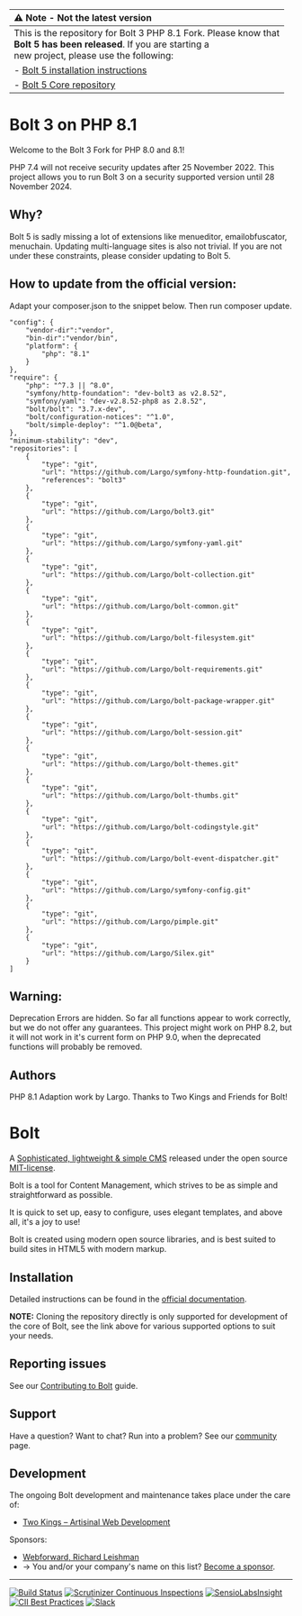 | :warning: Note - Not the latest version |
|:----------------------------------------|
| This is the repository for Bolt 3 PHP 8.1 Fork. Please know that <br><strong>Bolt 5 has been released</strong>. If you are starting a <br>new project, please use the following:                                
| - [Bolt 5 installation instructions](https://docs.boltcms.io/5.0/installation/installation) |
| - [Bolt 5 Core repository](https://github.com/bolt/core)   |


Bolt 3 on PHP 8.1
===

Welcome to the Bolt 3 Fork for PHP 8.0 and 8.1!

PHP 7.4 will not receive security updates after 25 November 2022.
This project allows you to run Bolt 3 on a security supported version until 28 November 2024. 

Why?
---
Bolt 5 is sadly missing a lot of extensions like menueditor, emailobfuscator, menuchain.
Updating multi-language sites is also not trivial.
If you are not under these constraints, please consider updating to Bolt 5.

How to update from the official version:
-------

Adapt your composer.json to the snippet below.
Then run composer update.

    "config": {
		"vendor-dir":"vendor",
		"bin-dir":"vendor/bin",
        "platform": {
			"php": "8.1"
		}
	},
    "require": {
        "php": "^7.3 || ^8.0",
        "symfony/http-foundation": "dev-bolt3 as v2.8.52",
        "symfony/yaml": "dev-v2.8.52-php8 as 2.8.52",
        "bolt/bolt": "3.7.x-dev",
        "bolt/configuration-notices": "^1.0",
        "bolt/simple-deploy": "^1.0@beta",
    },
    "minimum-stability": "dev",
    "repositories": [
        {
            "type": "git",
            "url": "https://github.com/Largo/symfony-http-foundation.git",
            "references": "bolt3"
        },
        {
            "type": "git",
            "url": "https://github.com/Largo/bolt3.git"
        },
        {
            "type": "git",
            "url": "https://github.com/Largo/symfony-yaml.git"
        },
        {
            "type": "git",
            "url": "https://github.com/Largo/bolt-collection.git"
        },
        {
            "type": "git",
            "url": "https://github.com/Largo/bolt-common.git"
        },
        {
            "type": "git",
            "url": "https://github.com/Largo/bolt-filesystem.git"
        },
        {
            "type": "git",
            "url": "https://github.com/Largo/bolt-requirements.git"
        },
        {
            "type": "git",
            "url": "https://github.com/Largo/bolt-package-wrapper.git"
        },
        {
            "type": "git",
            "url": "https://github.com/Largo/bolt-session.git"
        },
        {
            "type": "git",
            "url": "https://github.com/Largo/bolt-themes.git"
        },
        {
            "type": "git",
            "url": "https://github.com/Largo/bolt-thumbs.git"
        },
        {
            "type": "git",
            "url": "https://github.com/Largo/bolt-codingstyle.git"
        },
        {
            "type": "git",
            "url": "https://github.com/Largo/bolt-event-dispatcher.git"
        },
        {
            "type": "git",
            "url": "https://github.com/Largo/symfony-config.git"
        },
        {
            "type": "git",
            "url": "https://github.com/Largo/pimple.git"
        },
        {
            "type": "git",
            "url": "https://github.com/Largo/Silex.git"
        }
    ]


Warning:
-------
Deprecation Errors are hidden.
So far all functions appear to work correctly, but we do not offer any guarantees.
This project might work on PHP 8.2, but it will not work in it's current form on PHP 9.0,
when the deprecated functions will probably be removed.


Authors
-----
PHP 8.1 Adaption work by Largo.
Thanks to Two Kings and Friends for Bolt!

Bolt
====

A [Sophisticated, lightweight & simple CMS][bolt-cm] released under the open
source [MIT-license][MIT-license].

Bolt is a tool for Content Management, which strives to be as simple and
straightforward as possible.

It is quick to set up, easy to configure, uses elegant templates, and above
all, it's a joy to use!

Bolt is created using modern open source libraries, and is best suited to build
sites in HTML5 with modern markup.

Installation
------------

Detailed instructions can be found in the [official documentation][docs].

**NOTE:** Cloning the repository directly is only supported for development of
the core of Bolt, see the link above for various supported options to suit
your needs.

Reporting issues
----------------

See our [Contributing to Bolt][contributing] guide.

Support
-------

Have a question? Want to chat? Run into a problem? See our [community][support]
page.

Development
--------

The ongoing Bolt development and maintenance takes place under the care of:

 - [Two Kings &ndash; Artisinal Web Development](https://twokings.nl)

Sponsors: 

 - [Webforward, Richard Leishman](https://www.webfwd.co.uk/)
 - → You and/or your company's name on this list? 
 [Become a sponsor](https://github.com/users/bobdenotter/sponsorship).
 
---

[![Build Status][travis-badge]][travis] [![Scrutinizer Continuous Inspections][codeclimate-badge]][codeclimate] [![SensioLabsInsight][sensio-badge]][sensio-insight] [![CII Best Practices](https://bestpractices.coreinfrastructure.org/projects/1223/badge)](https://bestpractices.coreinfrastructure.org/projects/1223) [![Slack][slack-badge]](https://slack.bolt.cm)

[bolt-cm]: https://bolt.cm
[MIT-license]: http://opensource.org/licenses/mit-license.php
[docs]: https://docs.bolt.cm/installation
[support]: https://bolt.cm/community
[travis]: http://travis-ci.org/bolt/bolt
[travis-badge]: https://travis-ci.org/GawainLynch/bolt.svg?branch=release%2F3.3
[codeclimate]: https://lima.codeclimate.com/github/bolt/bolt
[codeclimate-badge]: https://lima.codeclimate.com/github/bolt/bolt/badges/gpa.svg
[sensio-insight]: https://insight.sensiolabs.com/projects/4d1713e3-be44-4c2e-ad92-35f65eee6bd5
[sensio-badge]: https://insight.sensiolabs.com/projects/4d1713e3-be44-4c2e-ad92-35f65eee6bd5/mini.png
[slack-badge]: https://slack.bolt.cm/badge/ratio
[contributing]: https://github.com/bolt/bolt/blob/master/.github/CONTRIBUTING.md
